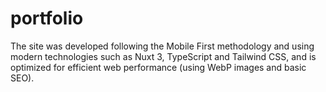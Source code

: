 # portfolio
The site was developed following the Mobile First methodology and using modern technologies such as Nuxt 3, TypeScript and Tailwind CSS, and is optimized for efficient web performance (using WebP images and basic SEO).
